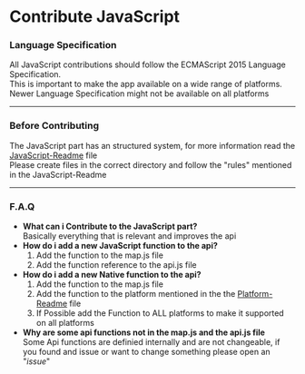 # Contribute JavaScript

### Language Specification
All JavaScript contributions should follow the ECMAScript 2015 Language Specification.  
This is important to make the app available on a wide range of platforms.  
Newer Language Specification might not be available on all platforms  
  
___


### Before Contributing
The JavaScript part has an structured system, for more information read the [JavaScript-Readme](../api) file  
Please create files in the correct directory and follow the "rules" mentioned in the JavaScript-Readme  
  
___


### F.A.Q
 - **What can i Contribute to the JavaScript part?**  
   Basically everything that is relevant and improves the api  
 - **How do i add a new JavaScript function to the api?**  
   1. Add the function to the map.js file  
   2. Add the function reference to the api.js file  
 - **How do i add a new Native function to the api?**  
   1. Add the function to the map.js file  
   2. Add the function to the platform mentioned in the the [Platform-Readme](../platforms) file  
   3. If Possible add the Function to ALL platforms to make it supported on all platforms  
 - **Why are some api functions not in the map.js and the api.js file**  
   Some Api functions are definied internally and are not changeable, if you found and issue or want to change something please open an "*issue*" 